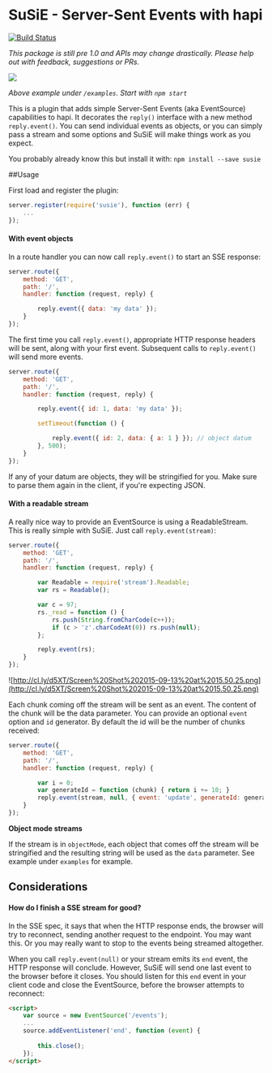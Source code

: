 # SuSiE - Server-Sent Events with hapi
[![Build Status](https://travis-ci.org/mtharrison/susie.svg)](https://travis-ci.org/mtharrison/susie)

_This package is still pre 1.0 and APIs may change drastically. Please help out with feedback, suggestions or PRs._

![](http://cl.ly/image/403X2e1R2T29/Untitled3.gif)

_Above example under `/examples`. Start with `npm start`_

This is a plugin that adds simple Server-Sent Events (aka EventSource) capabilities to hapi. It decorates the `reply()` interface with a new method `reply.event()`. You can send individual events as objects, or you can simply pass a stream and some options and SuSiE will make things work as you expect.

You probably already know this but install it with: `npm install --save susie`

##Usage

First load and register the plugin:

```javascript
server.register(require('susie'), function (err) {
    ...
});
```

#### With event objects

In a route handler you can now call `reply.event()` to start an SSE response:

```javascript
server.route({
    method: 'GET',
    path: '/',
    handler: function (request, reply) {

        reply.event({ data: 'my data' });
    }
});
```

The first time you call `reply.event()`, appropriate HTTP response headers will be sent, along with your first event. Subsequent calls to `reply.event()` will send more events.

```javascript
server.route({
    method: 'GET',
    path: '/',
    handler: function (request, reply) {

        reply.event({ id: 1, data: 'my data' });

        setTimeout(function () {

            reply.event({ id: 2, data: { a: 1 } }); // object datum
        }, 500);
    }
});
```
If any of your datum are objects, they will be stringified for you. Make sure to parse them again in the client, if you're expecting JSON.

#### With a readable stream

A really nice way to provide an EventSource is using a ReadableStream. This is really simple with SuSiE. Just call `reply.event(stream)`:

```javascript
server.route({
    method: 'GET',
    path: '/',
    handler: function (request, reply) {

        var Readable = require('stream').Readable;
        var rs = Readable();

        var c = 97;
        rs._read = function () {
            rs.push(String.fromCharCode(c++));
            if (c > 'z'.charCodeAt(0)) rs.push(null);
        };

        reply.event(rs);
    }
});
```
![http://cl.ly/d5XT/Screen%20Shot%202015-09-13%20at%2015.50.25.png](http://cl.ly/d5XT/Screen%20Shot%202015-09-13%20at%2015.50.25.png)

Each chunk coming off the stream will be sent as an event. The content of the chunk will be the data parameter. You can provide an optional `event` option and `id` generator. By default the id will be the number of chunks received:

```javascript
server.route({
    method: 'GET',
    path: '/',
    handler: function (request, reply) {

        var i = 0;
        var generateId = function (chunk) { return i += 10; }
        reply.event(stream, null, { event: 'update', generateId: generateId });
    }
});
```
**Object mode streams**

If the stream is in `objectMode`, each object that comes off the stream will be stringified and the resulting string will be used as the `data` parameter. See example under `examples` for example.

## Considerations

#### How do I finish a SSE stream for good?

In the SSE spec, it says that when the HTTP response ends, the browser will try to reconnect, sending another request to the endpoint. You may want this. Or you may really want to stop to the events being streamed altogether.

When you call `reply.event(null)` or your stream emits its `end` event, the HTTP response will conclude. However, SuSiE will send one last event to the browser before it closes. You should listen for this `end` event in your client code and close the EventSource, before the browser attempts to reconnect:

```html
<script>
    var source = new EventSource('/events');
    ...
    source.addEventListener('end', function (event) {
    
        this.close();
    });
</script>
